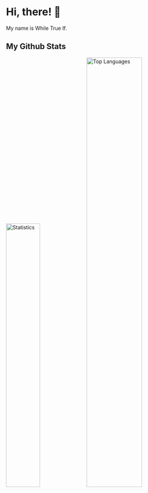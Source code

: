 # Hi, there! 👋

My name is While True If.

## My Github Stats

<p align="left">

  <img alt="Statistics" width="43%" src="https://github-readme-stats.vercel.app/api/?username=while-true-if&layout=compact&show_icons=true&theme=tokyonight" />
  <img alt="Top Languages" width="54.9%" src="https://github-readme-stats-vercel-wea9.vercel.app/api/top-langs/?username=while-true-if&layout=compact&theme=tokyonight" />

</p>
